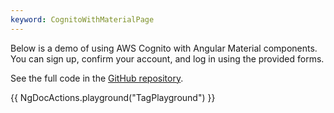 ```yaml
---
keyword: CognitoWithMaterialPage
---
```


Below is a demo of using AWS Cognito with Angular Material components. You can sign up, confirm your account, and log in using the provided forms.

See the full code in the [GitHub repository](https://github.com/ngx-addons/omni-auth/tree/main/projects/docs/src/demos/cognito-with-material).


{{ NgDocActions.playground("TagPlayground") }}
